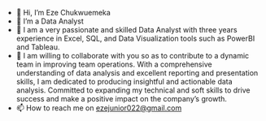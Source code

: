 - 👋 Hi, I’m Eze Chukwuemeka
- 👀 I’m a Data Analyst
- 🌱 I am a very passionate and skilled Data Analyst with three years experience in Excel, SQL, and Data Visualization tools
such as PowerBI and Tableau.
- 💞️ I am willing to collaborate with you so as to contribute to a dynamic team in improving team operations. With a comprehensive understanding of data analysis and excellent reporting 
and presentation skills, I am dedicated to producing insightful and actionable data analysis. Committed to expanding my technical and soft skills to drive success and make a positive impact on the company’s growth.
- 📫 How to reach me on ezejunior022@gmail.com

<!---
Diffney123/Diffney123 is a ✨ special ✨ repository because its `README.md` (this file) appears on your GitHub profile.
You can click the Preview link to take a look at your changes.
--->

